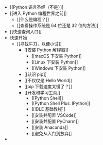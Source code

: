 - [[Python 语言圣经（不是）]]
- [[进入 Python 编程世界之前]]
	- [[什么是编程？]]
	- [[查看操作系统是 64 位还是 32 位的方法]]
- [[快速查询入口]]
- 快速开始
	- [[寻找牛刀，以便小试]]
		- [[安装 Python 解释器]]
			- [[macOS 下安装 Python]]
			- [[Linux 下安装 Python]]
			- [[Windows 下安装 Python]]
		- [[认识 pip]]
		- [[不仅仅是 Hello World]]
		- [[pip 下载速度太慢了？]]
		- [[开发和学习工具]]
			- [[Python Shell]]
			- [[Python Shell Plus: IPython]]
			- [[IDLE 基础教程]]
			- [[安装并配置 VSCode]]
			- [[安装并配置 PyCharm]]
			- [[安装 Anaconda]]
			- [[避免从入门到放弃]]
-